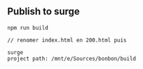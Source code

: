 ## Publish to surge
```
npm run build

// renomer index.html en 200.html puis

surge
project path: /mnt/e/Sources/bonbon/build
```